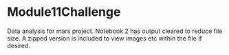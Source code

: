 # Module11Challenge
Data analysis for mars project. Notebook 2 has output cleared to reduce file size. A zipped version is included to view images etc within the file if desired.

